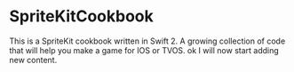 # SpriteKitCookbook
This is a SpriteKit cookbook written in Swift 2. A growing collection of code that will help you make a game for IOS or TVOS.
ok I will now start adding new content.
